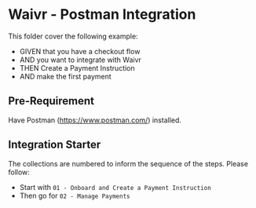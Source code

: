 # Waivr - Postman Integration

This folder cover the following example:
- GIVEN that you have a checkout flow
- AND you want to integrate with Waivr
- THEN Create a Payment Instruction
- AND make the first payment

## Pre-Requirement
Have Postman (https://www.postman.com/) installed.

## Integration Starter
The collections are numbered to inform the sequence of the steps.
Please follow:
- Start with `01 - Onboard and Create a Payment Instruction`
- Then go for `02 - Manage Payments`
